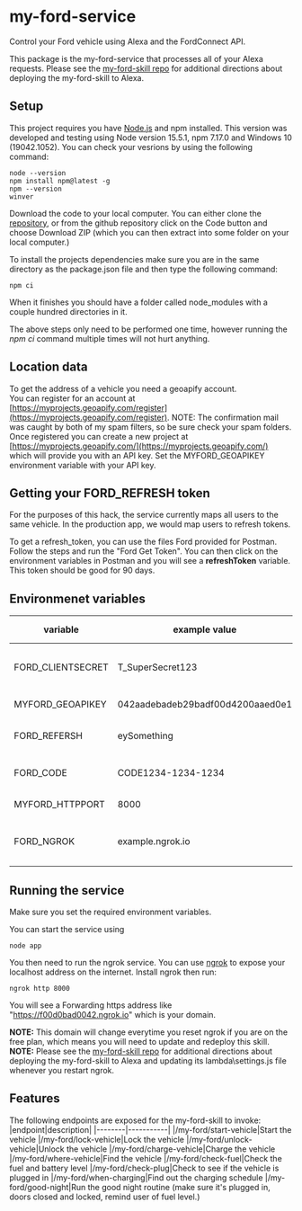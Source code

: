 # my-ford-service
Control your Ford vehicle using Alexa and the FordConnect API.  

This package is the my-ford-service that processes all of your Alexa requests.  Please see the [my-ford-skill repo](https://www.github.com/jamisonderek/my-ford-skill) for additional directions about deploying the my-ford-skill to Alexa.


## Setup
This project requires you have [Node.js](https://nodejs.org/en/download/) and npm installed.  This version was developed and testing using Node version 15.5.1, npm 7.17.0 and Windows 10 (19042.1052).  You can check your vesrions by using the following command:
```
node --version
npm install npm@latest -g
npm --version
winver
```

Download the code to your local computer.  You can either clone the [repository](https://github.com/jamisonderek/my-ford-service), or from the github repository click on the Code button and choose Download ZIP (which you can then extract into some folder on your local computer.)

To install the projects dependencies make sure you are in the same directory as the package.json file and then type the following command:
```
npm ci
```
When it finishes you should have a folder called node_modules with a couple hundred directories in it.

The above steps only need to be performed one time, however running the _npm ci_ command multiple times will not hurt anything.

## Location data
To get the address of a vehicle you need a geoapify account.  
You can register for an account at [https://myprojects.geoapify.com/register](https://myprojects.geoapify.com/register).  NOTE: The confirmation mail was caught by both of my spam filters, so be sure check your spam folders.  Once registered you can create a new project at [https://myprojects.geoapify.com/](https://myprojects.geoapify.com/) which will provide you with an API key.
Set the MYFORD_GEOAPIKEY environment variable with your API key.

## Getting your FORD_REFRESH token
For the purposes of this hack, the service currently maps all users to the same vehicle.  In the production app, we would map users to refresh tokens.

To get a refresh_token, you can use the files Ford provided for Postman.  Follow the steps and run the "Ford Get Token".  You can then click on the environment variables in Postman and you will see a **refreshToken** variable.  This token should be good for 90 days.

## Environmenet variables
|variable|example value|default value|notes|
|--------|-------------|-------------|-----|
FORD_CLIENTSECRET|T_SuperSecret123|(See postman environment variables)|**Required.** Secret used to authenticate to the FordConnect API servers provided by Ford.
MYFORD_GEOAPIKEY|042aadebadeb29badf00d4200aaed0e1|(none)|**Required.** The API KEY to use for [location data](#location-data).
FORD_REFERSH|eySomething|(none)|**Required.** Set to your refresh_token (or set FORD_CODE if you prefer to use the auth code).
FORD_CODE|CODE1234-1234-1234|(none)|Optional. You can copy the value from your auth login page, the part after (https://localhost:3000/state=123&code=)
MYFORD_HTTPPORT|8000|8000|Optional. The HTTP port that the service will listen on.
FORD_NGROK|example.ngrok.io|(none - use real Ford servers)|Optional. The domain name of your ngrok server hosting the simulator.  If it is not set, then the FordConnect API server (*.ford.com) will be used instead.

## Running the service
Make sure you set the required environment variables.

You can start the service using
```
node app
```

You then need to run the ngrok service.
You can use [ngrok](https://dashboard.ngrok.com/get-started/setup) to expose your localhost address on the internet.  Install ngrok then run:
```
ngrok http 8000
```
You will see a Forwarding https address like "https://f00d0bad0042.ngrok.io" which is your domain.<p>
**NOTE:** This domain will change everytime you reset ngrok if you are on the free plan, which means
you will need to update and redeploy this skill.
<br>
**NOTE:**
Please see the [my-ford-skill repo](https://www.github.com/jamisonderek/my-ford-skill) for additional directions about 
deploying the my-ford-skill to Alexa and updating its lambda\settings.js file whenever you restart ngrok.

## Features
The following endpoints are exposed for the my-ford-skill to invoke:
|endpoint|description|
|--------|-----------|
|/my-ford/start-vehicle|Start the vehicle
|/my-ford/lock-vehicle|Lock the vehicle
|/my-ford/unlock-vehicle|Unlock the vehicle
|/my-ford/charge-vehicle|Charge the vehicle
|/my-ford/where-vehicle|Find the vehicle
|/my-ford/check-fuel|Check the fuel and battery level
|/my-ford/check-plug|Check to see if the vehicle is plugged in
|/my-ford/when-charging|Find out the charging schedule
|/my-ford/good-night|Run the good night routine (make sure it's plugged in, doors closed and locked, remind user of fuel level.)
